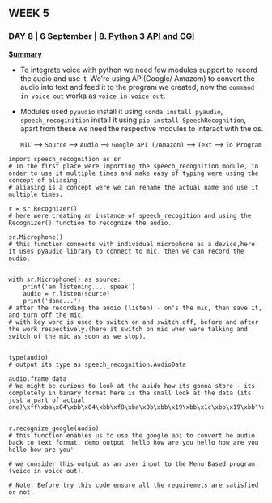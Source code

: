 ## WEEK 5
### DAY 8 | 6 September | [8. Python 3 API and CGI](https://www.youtube.com/watch?v=p-9unDfaZCo)

**[Summary](https://www.linkedin.com/posts/iiec-rise_iiecrise-activity-6708415432400887809-o_ol/)**
-  To integrate voice with python we need few modules support to record the audio and use it. We're using API(Google/ Amazom) to convert the audio into text and feed it to the program we created, now the `command in voice out` worka as `voice in voice out`.
- Modules used `pyaudio` install it using `conda install pyaudio`, `speech_recoginition` install it using `pip install SpeechRecognition`, apart from these we need the respective modules to interact with the os.

    `MIC` --> `Source` --> `Audio` --> `Google API (/Amazon)` --> `Text` --> `To Program`

```
import speech_recognition as sr
# In the first place were importing the speech_recognition module, in order to use it multiple times and make easy of typing were using the concept of aliasing.
# aliasing is a concept were we can rename the actual name and use it multiple times.

r = sr.Recognizer()
# here were creating an instance of speech_recogition and using the Recognizer() function to recognize the audio.

sr.Microphone()
# this function connects with individual microphone as a device,here it uses pyaudio library to connect to mic, then we can record the audio.


with sr.Microphone() as source:
    print('am listening.....speak')
    audio = r.listen(source)
    print('done...')
# after the recording the audio (listen) - on's the mic, then save it, and turn off the mic.
# with key word is used to switch on and switch off, before and after the work respectively.(here it switch on mic when were talking and switch of the mic as soon as we stop).


type(audio)
# output its type as speech_recognition.AudioData

audio.frame_data
# We might be curious to look at the auido how its gonna store - its completely in binary format here is the small look at the data (its just a part of actual one)\xff\xba\x04\xbb\x04\xbb\xf8\xba\x0b\xbb\x19\xbb\x1c\xbb\x19\xbb"\xbb#\xbb\x19\xbb\r\xbb\x13\xbb\x18\xbb\x17\xbb\n\xbb\x06\xbb*\x


r.recognize_google(audio)
# this function enables us to use the google api to convert he audio back to text format, demo output 'hello how are you hello how are you hello how are you'

# we consider this output as an user input to the Menu Based program (voice in voice out).

# Note: Before try this code ensure all the requiremets are satisfied or not. 
```


